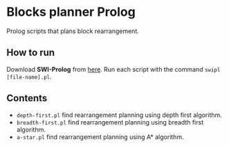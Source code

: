 # Blocks planner Prolog
Prolog scripts that plans block rearrangement.

## How to run
Download **SWI-Prolog** from [here](https://www.swi-prolog.org/Download.html).
Run each script with the command `swipl [file-name].pl`.

## Contents
- `depth-first.pl` find rearrangement planning using depth first algorithm.
- `breadth-first.pl` find rearrangement planning using breadth first algorithm.
- `a-star.pl` find rearrangement planning using A* algorithm.
